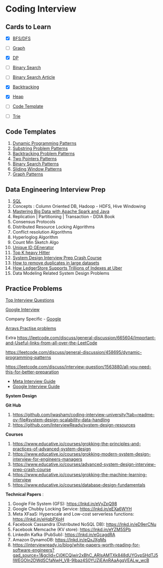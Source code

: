 # Coding Interview


## Cards to Learn

   - [x] [BFS/DFS](https://leetcode.com/explore/learn/card/queue-stack/232/practical-application-stack/)

   - [ ] [Graph](https://leetcode.com/explore/learn/card/graph/)
  
   - [x] [DP](https://leetcode.com/explore/learn/card/dynamic-programming/)
   
   - [ ] [Binary Search](https://leetcode.com/problemset/?page=1&sorting=W3sic29ydE9yZGVyIjoiREVTQ0VORElORyIsIm9yZGVyQnkiOiJGUkVRVUVOQ1kifV0%3D&difficulty=HARD&topicSlugs=binary-search)
         
   - [ ] [Binary Search Article](https://towardsdatascience.com/powerful-ultimate-binary-search-template-and-many-leetcode-problems-1f850ef95651)

   - [x] [Backtracking](https://leetcode.com/explore/learn/card/recursion-ii/470/divide-and-conquer/)

   - [x] [Heap](https://leetcode.com/explore/learn/card/heap/)
         
   - [ ] [Code Template](https://leetcode.com/explore/interview/card/cheatsheets/720/resources/4723/)
         
   - [ ] [Trie](https://leetcode.com/explore/learn/card/trie/)
   
## Code Templates
1. [Dynamic Programming Patterns](https://lnkd.in/gw3DR3xt)
2. [Substring Problem Patterns](https://lnkd.in/gmkJymQV)
3. [Backtracking Problem Patterns](https://lnkd.in/gpgevxXd)
4. [Two Pointers Patterns](https://lnkd.in/gt2dSxJR)
5. [Binary Search Patterns](https://lnkd.in/gDHAi_Jk)
6. [Sliding Window Patterns](https://lnkd.in/gvWBFGSa)
7. [Graph Patterns](https://lnkd.in/gkj_JPnq)
  
## Data Engineering Interview Prep
1. [SQL](https://www.youtube.com/watch?v=xrv1ODQgjck&list=PLOlK8ytA0Mgj4YDvzevQir35PieOswsFX&index=3)
2. Concepts : Column Oriented DB, Hadoop - HDFS, Hive Windowing
3. [Mastering Big Data with Apache Spark and Java](https://www.educative.io/courses/mastering-big-data-apache-spark-java-api)
4. Replication | Partitioning | Transaction - DDIA Book
5. Consensus Protocols
6. Distributed Resource Locking Algorithms
7. Conflict resolution Algorithms
8. Hyperloglog Algorithm
9. Count Min Sketch Algo
11. [Unique ID GEnerator](https://blog.x.com/engineering/en_us/a/2010/announcing-snowflake)
12. [Top K heavy Hitter](https://www.youtube.com/watch?v=kx-XDoPjoHw)
13. [System Design Interview Prep Crash Course](https://www.educative.io/courses/system-design-interview-prep-crash-course)
14. [How to remove duplicates in large datasets](https://clevertap.com/blog/how-to-remove-duplicates-in-large-datasets/)
16. [How LedgerStore Supports Trillions of Indexes at Uber](https://www.uber.com/en-IN/blog/how-ledgerstore-supports-trillions-of-indexes/)
17. Data Modeling Related System Design Problems


## Practice Problems
  
[Top Interview Questions](https://leetcode.com/explore/interview/card/top-interview-questions-hard/)

[Google Interview](https://leetcode.com/explore/interview/card/google/)

Company Specific - [Google](https://leetcode.com/company/google/)

[Arrays Practise problems](https://www.geeksforgeeks.org/array-data-structure/?ref=shm)

Extra
   https://leetcode.com/discuss/general-discussion/665604/Important-and-Useful-links-from-all-over-the-LeetCode
   
   https://leetcode.com/discuss/general-discussion/458695/dynamic-programming-patterns
   
   https://leetcode.com/discuss/interview-question/1563880/all-you-need-this-for-better-preparation
   


- [Meta Interview Guide](https://interviewing.io/guides/hiring-process/meta-facebook)
- [Google Interview Guide](https://interviewing.io/guides/hiring-process/google#google)

**System Design**

**Git Hub**
1. https://github.com/jwasham/coding-interview-university?tab=readme-ov-file#system-design-scalability-data-handling
2. https://github.com/InterviewReady/system-design-resources


**Courses**
1. https://www.educative.io/courses/grokking-the-principles-and-practices-of-advanced-system-design
2. https://www.educative.io/courses/grokking-modern-system-design-interview-for-engineers-managers
3. https://www.educative.io/courses/advanced-system-design-interview-prep-crash-course
4. https://www.educative.io/courses/grokking-the-machine-learning-interview
5. https://www.educative.io/courses/database-design-fundamentals

**Technical Papers** :
1. Google File System (GFS): https://lnkd.in/eVyZpQ98
2. Google Chubby Locking Service: https://lnkd.in/eEXa6WYH
3. Meta XFaaS: Hyperscale and Low-cost serverless functions: https://lnkd.in/eHqbPXpH
4. Facebook Cassandra (Distributed NoSQL DB): https://lnkd.in/eD9erCNu
5. Facebook Memcache (KV store): https://lnkd.in/eYZM5SPb
6. LinkedIn Kafka (PubSub): https://lnkd.in/eGcagdRA
7. Amazon DynamoDB: https://lnkd.in/eQxJXgMs
8. https://interviewready.io/blog/white-papers-worth-reading-for-software-engineers?gad_source=1&gclid=Cj0KCQjwir2xBhC_ARIsAMTXk848dUYGvpSHdTJ5lWEGOln2DWdSCfaNwH_V8-9lbaz4S0YUZjEAnRAaAgqVEALw_wcB
